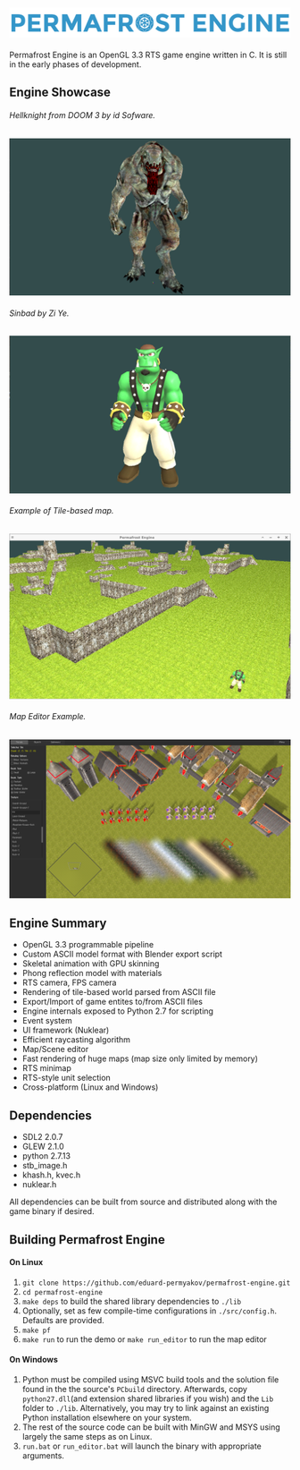 ## ![Logo](docs/images/logo.png) ##

Permafrost Engine is an OpenGL 3.3 RTS game engine written in C. It is still
in the early phases of development.

## Engine Showcase ##

###### Hellknight from DOOM 3 by id Sofware. ######
![Hellknight](docs/images/hellknight.gif)
###### Sinbad by Zi Ye. ######
![Sinbad](docs/images/sinbad.gif)
###### Example of Tile-based map. ######
![Terrain](docs/images/terrain.png)
###### Map Editor Example. ######
![Map Editor](docs/images/editor.png)

## Engine Summary ##

* OpenGL 3.3 programmable pipeline
* Custom ASCII model format with Blender export script
* Skeletal animation with GPU skinning
* Phong reflection model with materials
* RTS camera, FPS camera
* Rendering of tile-based world parsed from ASCII file
* Export/Import of game entites to/from ASCII files
* Engine internals exposed to Python 2.7 for scripting
* Event system
* UI framework (Nuklear)
* Efficient raycasting algorithm
* Map/Scene editor
* Fast rendering of huge maps (map size only limited by memory)
* RTS minimap
* RTS-style unit selection
* Cross-platform (Linux and Windows)

## Dependencies ##

* SDL2 2.0.7
* GLEW 2.1.0
* python 2.7.13
* stb_image.h
* khash.h, kvec.h
* nuklear.h

All dependencies can be built from source and distributed
along with the game binary if desired. 

## Building Permafrost Engine ##

#### On Linux ####

1. `git clone https://github.com/eduard-permyakov/permafrost-engine.git`
2. `cd permafrost-engine`
3. `make deps` to build the shared library dependencies to `./lib`
3. Optionally, set as few compile-time configurations in `./src/config.h`. Defaults are provided.
4. `make pf`
5. `make run` to run the demo or `make run_editor` to run the map editor

#### On Windows ####

1. Python must be compiled using MSVC build tools and the solution file found in the
   the source's `PCbuild` directory. Afterwards, copy `python27.dll`(and extension shared
   libraries if you wish) and the `Lib` folder to `./lib`. Alternatively, you may try 
   to link against an existing Python installation elsewhere on your system.
2. The rest of the source code can be built with MinGW and MSYS using largely the same steps
   as on Linux.
3. `run.bat` or `run_editor.bat` will launch the binary with appropriate arguments.

